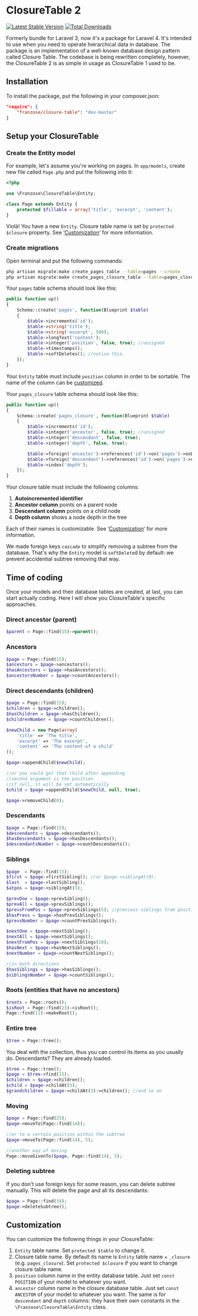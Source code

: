 # ClosureTable 2
[![Latest Stable Version](https://poser.pugx.org/franzose/closure-table/v/stable.png)](https://packagist.org/packages/franzose/closure-table)
[![Total Downloads](https://poser.pugx.org/franzose/closure-table/downloads.png)](https://packagist.org/packages/franzose/closure-table)

Formerly bundle for Laravel 3, now it's a package for Laravel 4. It's intended to use when you need to operate hierarchical data in database. The package is an implementation of a well-known database design pattern called Closure Table. The codebase is being rewritten completely, however, the ClosureTable 2 is as simple in usage as ClosureTable 1 used to be.

## Installation
To install the package, put the following in your composer.json:

```json
"require": {
	"franzose/closure-table": "dev-master"
}
```

## Setup your ClosureTable
### Create the Entity model
For example, let's assume you're working on pages. In `app/models`, create new file called `Page.php` and put the following into it:

```php
<?php

use \Franzose\ClosureTable\Entity;

class Page extends Entity {
    protected $fillable = array('title', 'excerpt', 'content');
}
```

Violà! You have a new `Entity`. Closure table name is set by `protected $closure` property. See ‘<a href="#customization">Customization</a>’ for more information.

### Create migrations

Open terminal and put the following commands:

```bash
php artisan migrate:make create_pages_table --table=pages --create
php artisan migrate:make create_pages_closure_table --table=pages_closure --create
```

Your `pages` table schema should look like this:

```php
public function up()
{
	Schema::create('pages', function(Blueprint $table)
	{
		$table->increments('id');
        $table->string('title');
        $table->string('excerpt', 500);
        $table->longText('content');
        $table->integer('position', false, true); //unsigned
		$table->timestamps();
        $table->softDeletes(); //notice this.
	});
}
```

Your `Entity` table must include `position` column in order to be sortable. The name of the column can be <a href="#customization">customized</a>.

Your `pages_closure` table schema should look like this:

```php
public function up()
{
	Schema::create('pages_closure', function(Blueprint $table)
	{
		$table->increments('id');
        $table->integer('ancestor', false, true); //unsigned
        $table->integer('descendant', false, true);
        $table->integer('depth', false, true);

        $table->foreign('ancestor')->references('id')->on('pages')->onDelete('cascade');
        $table->foreign('descendant')->references('id')->on('pages')->onDelete('cascade');
        $table->index('depth');
	});
}
```

Your closure table must include the following columns:<br>
1. **Autoincremented identifier**<br>
2. **Ancestor column** points on a parent node<br>
3. **Descendant column** points on a child node<br>
4. **Depth column** shows a node depth in the tree

Each of their names is customizable. See ‘<a href="#customization">Customization</a>’ for more information.

We made foreign keys `cascade` to simplify removing a subtree from the database. That's why the `Entity` model is `softDelete`d by default: we prevent accidential subtree removing that way.

## Time of coding
Once your models and their database tables are created, at last, you can start actually coding. Here I will show you ClosureTable's specific approaches.

### Direct ancestor (parent)

```php
$parent = Page::find(15)->parent();
```

### Ancestors

```php
$page = Page::find(15);
$ancestors = $page->ancestors();
$hasAncestors = $page->hasAncestors();
$ancestorsNumber = $page->countAncestors();
```

### Direct descendants (children)

```php
$page = Page::find(15);
$children = $page->children();
$hasChildren = $page->hasChildren();
$childrenNumber = $page->countChildren();

$newChild = new Page(array(
	'title' => 'The title',
	'excerpt' => 'The excerpt',
	'content' => 'The content of a child'
));

$page->appendChild($newChild);

//or you could get that child after appending
//second argument is the position
//if null, it will be set automatically
$child = $page->appendChild($newChild, null, true);

$page->removeChild(0);
```

### Descendants

```php
$page = Page::find(15);
$descendants = $page->descendants();
$hasDescendants = $page->hasDescendants();
$descendantsNumber = $page->countDescendants();
```

### Siblings

```php
$page  = Page::find(15);
$first = $page->firstSibling(); //or $page->siblingAt(0);
$last  = $page->lastSibling();
$atpos = $page->siblingAt(5);

$prevOne = $page->prevSibling();
$prevAll = $page->prevSiblings();
$prevsFromPos = $page->prevSiblings(5); //previous siblings from position 5
$hasPrevs = $page->hasPrevSiblings();
$prevsNumber = $page->countPrevSiblings();

$nextOne = $page->nextSibling();
$nextAll = $page->nextSiblings();
$nextFromPos = $page->nextSiblings(10);
$hasNext = $page->hasNextSiblings();
$nextNumber = $page->countNextSiblings();

//in both directions
$hasSiblings = $page->hasSiblings();
$siblingsNumber = $page->countSiblings();
```

### Roots (entities that have no ancestors)

```php
$roots = Page::roots();
$isRoot = Page::find(23)->isRoot();
Page::find(11)->makeRoot();
```

### Entire tree

```php
$tree = Page::tree();
```

You deal with the collection, thus you can control its items as you usually do. Descendants? They are already loaded.

```php
$tree = Page::tree();
$page = $tree->find(15);
$children = $page->children();
$child = $page->childAt(3);
$grandchildren = $page->childAt(3)->children(); //and so on
```

### Moving

```php
$page = Page::find(25);
$page->moveTo(Page::find(14));

//or to a certain position within the subtree
$page->moveTo(Page::find(14), 5);

//another way of moving
Page::moveGivenTo($page, Page::find(14), 5);
```

### Deleting subtree
If you don't use foreign keys for some reason, you can delete subtree manually. This will delete the page and all its descendants:

```php
$page = Page::find(34);
$page->deleteSubtree();
```

## Customization
You can customize the following things in your ClosureTable:<br>
1. `Entity` table name. Set `protected $table` to change it.<br>
2. Closure table name. By default its name is `Entity` table name + `_closure` (e.g. `pages_closure`). Set `protected $closure` if you want to change closure table name.<br>
3. `position` column name in the entity database table. Just set `const POSITION` of your model to whatever you want.<br>
4. `ancestor` column name in the closure database table. Just set `const ANCESTOR` of your model to whatever you want. The same is for `descendant` and `depth` columns: they have their own constants in the `\Franzose\ClosureTable\Entity` class.
